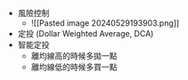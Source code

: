 * 風險控制
	* ![[Pasted image 20240529193903.png]]
* 定投 (Dollar Weighted Average, DCA)
* 智能定投
	* 離均線高的時候多拋一點
	* 離均線低的時候多買一點